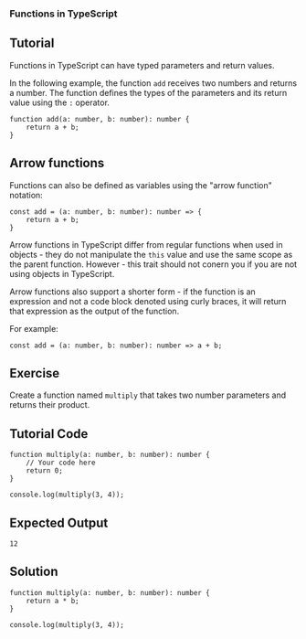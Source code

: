 ### Functions in TypeScript

Tutorial
-------
Functions in TypeScript can have typed parameters and return values.

In the following example, the function `add` receives two numbers and returns a number.
The function defines the types of the parameters and its return value using the `:` operator.

    function add(a: number, b: number): number {
        return a + b;
    }

Arrow functions
-------

Functions can also be defined as variables using the "arrow function" notation:

    const add = (a: number, b: number): number => {
        return a + b;
    }

Arrow functions in TypeScript differ from regular functions when used in objects - they do not
manipulate the `this` value and use the same scope as the parent function. However - this trait
should not conern you if you are not using objects in TypeScript.

Arrow functions also support a shorter form - if the function is an expression and not a code block
denoted using curly braces, it will return that expression as the output of the function.

For example:

    const add = (a: number, b: number): number => a + b;


Exercise
-------
Create a function named `multiply` that takes two number parameters and returns their product.

Tutorial Code
-------

    function multiply(a: number, b: number): number {
        // Your code here
        return 0;
    }

    console.log(multiply(3, 4));

Expected Output
-------
    12

Solution
-------
    function multiply(a: number, b: number): number {
        return a * b;
    }

    console.log(multiply(3, 4));
